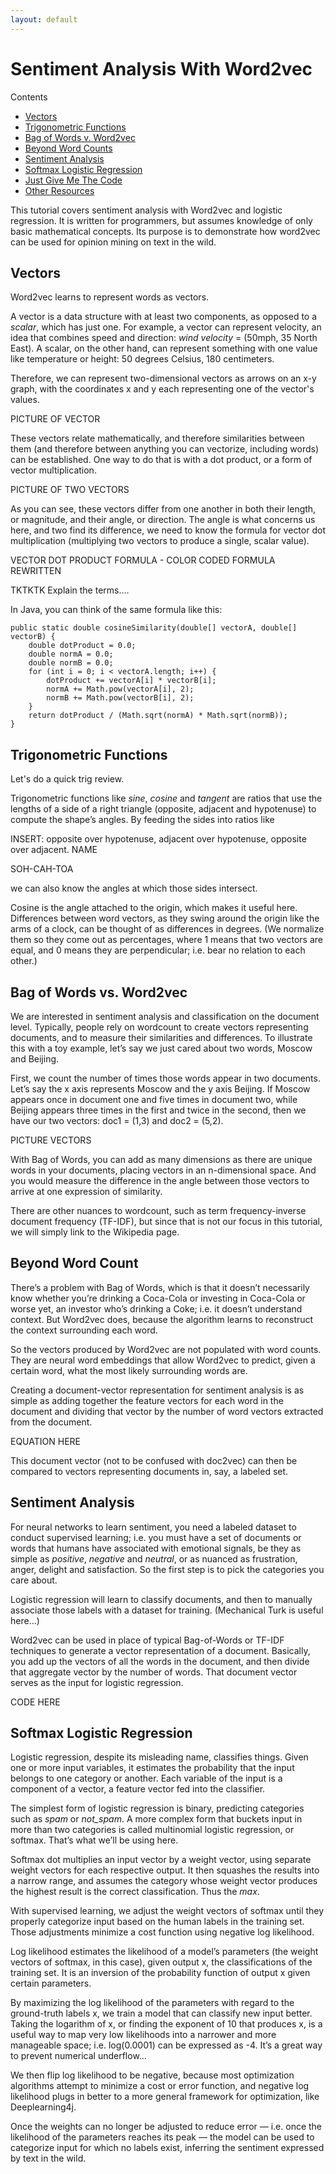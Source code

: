```yaml
---
layout: default
---
```


# Sentiment Analysis With Word2vec

Contents

* <a href="#vectors">Vectors</a>
* <a href="#trig">Trigonometric Functions</a>
* <a href="#bow">Bag of Words v. Word2vec</a>
* <a href="#count">Beyond Word Counts</a>
* <a href="#sentiment">Sentiment Analysis</a>
* <a href="#softmax">Softmax Logistic Regression</a>
* <a href="#code">Just Give Me The Code</a>
* <a href="#resource">Other Resources</a>

This tutorial covers sentiment analysis with Word2vec and logistic regression. It is written for programmers, but assumes knowledge of only basic mathematical concepts. Its purpose is to demonstrate how word2vec can be used for opinion mining on text in the wild. 

## Vectors

Word2vec learns to represent words as vectors.

A vector is a data structure with at least two components, as opposed to a *scalar*, which has just one. For example, a vector can represent velocity, an idea that combines speed and direction: *wind velocity* = (50mph, 35 North East). A scalar, on the other hand, can represent something with one value like temperature or height: 50 degrees Celsius, 180 centimeters.

Therefore, we can represent two-dimensional vectors as arrows on an x-y graph, with the coordinates x and y each representing one of the vector's values. 

PICTURE OF VECTOR

These vectors relate mathematically, and therefore similarities between them (and therefore between anything you can vectorize, including words) can be established. One way to do that is with a dot product, or a form of vector multiplication. 

PICTURE OF TWO VECTORS

As you can see, these vectors differ from one another in both their length, or magnitude, and their angle, or direction. The angle is what concerns us here, and two find its difference, we need to know the formula for vector dot multiplication (multiplying two vectors to produce a single, scalar value).

VECTOR DOT PRODUCT FORMULA - COLOR CODED
FORMULA REWRITTEN

TKTKTK Explain the terms….

In Java, you can think of the same formula like this:

    public static double cosineSimilarity(double[] vectorA, double[] vectorB) {
        double dotProduct = 0.0;
        double normA = 0.0;
        double normB = 0.0;
        for (int i = 0; i < vectorA.length; i++) {
            dotProduct += vectorA[i] * vectorB[i];
            normA += Math.pow(vectorA[i], 2);
            normB += Math.pow(vectorB[i], 2);
        }   
        return dotProduct / (Math.sqrt(normA) * Math.sqrt(normB));
    }

## Trigonometric Functions

Let's do a quick trig review. 

Trigonometric functions like *sine*, *cosine* and *tangent* are ratios that use the lengths of a side of a right triangle (opposite, adjacent and hypotenuse) to compute the shape’s angles. By feeding the sides into ratios like 

INSERT: opposite over hypotenuse, adjacent over hypotenuse, opposite over adjacent.
NAME  

SOH-CAH-TOA

we can also know the angles at which those sides intersect. 

Cosine is the angle attached to the origin, which makes it useful here. Differences between word vectors, as they swing around the origin like the arms of a clock, can be thought of as differences in degrees. (We normalize them so they come out as percentages, where 1 means that two vectors are equal, and 0 means they are perpendicular; i.e. bear no relation to each other.)

## Bag of Words vs. Word2vec

We are interested in sentiment analysis and classification on the document level. Typically, people rely on wordcount to create vectors representing documents, and to measure their similarities and differences. To illustrate this with a toy example, let’s say we just cared about two words, Moscow and Beijing.

First, we count the number of times those words appear in two documents. Let’s say the x axis represents Moscow and the y axis Beijing. If Moscow appears once in document one and five times in document two, while Beijing appears three times in the first and twice in the second, then we have our two vectors: doc1 = (1,3) and doc2 = (5,2).

PICTURE VECTORS

With Bag of Words, you can add as many dimensions as there are unique words in your documents, placing vectors in an n-dimensional space. And you would measure the difference in the angle between those vectors to arrive at one expression of similarity. 

There are other nuances to wordcount, such as term frequency-inverse document frequency (TF-IDF), but since that is not our focus in this tutorial, we will simply link to the Wikipedia page.

## Beyond Word Count

There’s a problem with Bag of Words, which is that it doesn’t necessarily know whether you’re drinking a Coca-Cola or investing in Coca-Cola or worse yet, an investor who’s drinking a Coke; i.e. it doesn’t understand context. But Word2vec does, because the algorithm learns to reconstruct the context surrounding each word. 

So the vectors produced by Word2vec are not populated with word counts. They are neural word embeddings that allow Word2vec to predict, given a certain word, what the most likely surrounding words are.

Creating a document-vector representation for sentiment analysis is as simple as adding together the feature vectors for each word in the document and dividing that vector by the number of word vectors extracted from the document. 

EQUATION HERE

This document vector (not to be confused with doc2vec) can then be compared to vectors representing documents in, say, a labeled set.

## Sentiment Analysis 

For neural networks to learn sentiment, you need a labeled dataset to conduct supervised learning; i.e. you must have a set of documents or words that humans have associated with emotional signals, be they as simple as *positive*, *negative* and *neutral*, or as nuanced as frustration, anger, delight and satisfaction.
So the first step is to pick the categories you care about. 

Logistic regression will learn to classify documents, and then to manually associate those labels with a dataset for training. (Mechanical Turk is useful here...)

Word2vec can be used in place of typical Bag-of-Words or TF-IDF techniques to generate a vector representation of a document. Basically, you add up the vectors of all the words in the document, and then divide that aggregate vector by the number of words. That document vector serves as the input for logistic regression. 

CODE HERE

## Softmax Logistic Regression

Logistic regression, despite its misleading name, classifies things. Given one or more input variables, it estimates the probability that the input belongs to one category or another. Each variable of the input is a component of a vector, a feature vector fed into the classifier. 

The simplest form of logistic regression is binary, predicting categories such as *spam* or *not_spam*. A more complex form that buckets input in more than two categories is called multinomial logistic regression, or softmax. That’s what we’ll be using here. 

Softmax dot multiplies an input vector by a weight vector, using separate weight vectors for each respective output. It then squashes the results into a narrow range, and assumes the category whose weight vector produces the highest result is the correct classification. Thus the *max*.

With supervised learning, we adjust the weight vectors of softmax until they properly categorize input based on the human labels in the training set. Those adjustments minimize a cost function using negative log likelihood. 

Log likelihood estimates the likelihood of a model’s parameters (the weight vectors of softmax, in this case), given output x, the classifications of the training set. It is an inversion of the probability function of output x given certain parameters. 

By maximizing the log likelihood of the parameters with regard to the ground-truth labels x, we train a model that can classify new input better. Taking the logarithm of x, or finding the exponent of 10 that produces x, is a useful way to map very low likelihoods into a narrower and more manageable space; i.e. log(0.0001) can be expressed as -4. It’s a great way to prevent numerical underflow…

We then flip log likelihood to be negative, because most optimization algorithms attempt to minimize a cost or error function, and negative log likelihood plugs in better to a more general framework for optimization, like Deeplearning4j.

Once the weights can no longer be adjusted to reduce error — i.e. once the likelihood of the parameters reaches its peak — the model can be used to categorize input for which no labels exist, inferring the sentiment expressed by text in the wild. 
